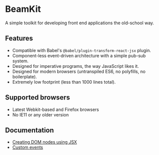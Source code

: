 # BeamKit

A simple toolkit for developing front end applications the old-school way.

## Features

- Compatible with Babel's `@babel/plugin-transform-react-jsx` plugin.
- Component-less event-driven architecture with a simple pub-sub system.
- Designed for imperative programs, the way JavaScript likes it.
- Designed for modern browsers (untranspiled ES6, no polyfills, no boilerplate).
- Extremely low footprint (less than 1000 lines total).

## Supported browsers

- Latest Webkit-based and Firefox browsers
- No IE11 or any older version

## Documentation

- [Creating DOM nodes using JSX]('./docs/h.md')
- [Custom events]('./docs/hub.md)
